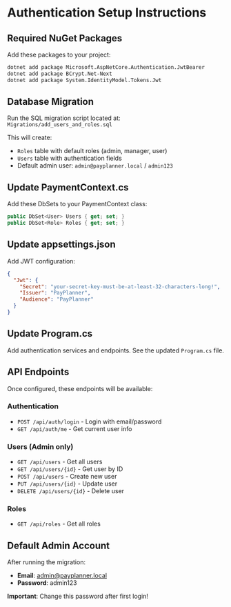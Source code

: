 # Authentication Setup Instructions

## Required NuGet Packages

Add these packages to your project:

```bash
dotnet add package Microsoft.AspNetCore.Authentication.JwtBearer
dotnet add package BCrypt.Net-Next
dotnet add package System.IdentityModel.Tokens.Jwt
```

## Database Migration

Run the SQL migration script located at:
`Migrations/add_users_and_roles.sql`

This will create:
- `Roles` table with default roles (admin, manager, user)
- `Users` table with authentication fields
- Default admin user: `admin@payplanner.local` / `admin123`

## Update PaymentContext.cs

Add these DbSets to your PaymentContext class:

```csharp
public DbSet<User> Users { get; set; }
public DbSet<Role> Roles { get; set; }
```

## Update appsettings.json

Add JWT configuration:

```json
{
  "Jwt": {
    "Secret": "your-secret-key-must-be-at-least-32-characters-long!",
    "Issuer": "PayPlanner",
    "Audience": "PayPlanner"
  }
}
```

## Update Program.cs

Add authentication services and endpoints. See the updated `Program.cs` file.

## API Endpoints

Once configured, these endpoints will be available:

### Authentication
- `POST /api/auth/login` - Login with email/password
- `GET /api/auth/me` - Get current user info

### Users (Admin only)
- `GET /api/users` - Get all users
- `GET /api/users/{id}` - Get user by ID
- `POST /api/users` - Create new user
- `PUT /api/users/{id}` - Update user
- `DELETE /api/users/{id}` - Delete user

### Roles
- `GET /api/roles` - Get all roles

## Default Admin Account

After running the migration:
- **Email**: admin@payplanner.local
- **Password**: admin123

**Important**: Change this password after first login!
